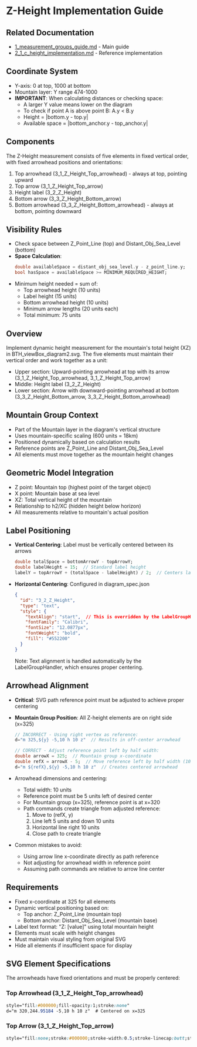 # Z-Height Implementation Guide

## Related Documentation
- [1_measurement_groups_guide.md](1_measurement_groups_guide.md) - Main guide
- [2_1_c_height_implementation.md](2_1_c_height_implementation.md) - Reference implementation

## Coordinate System
- Y-axis: 0 at top, 1000 at bottom
- Mountain layer: Y range 474-1000
- **IMPORTANT**: When calculating distances or checking space:
  - A larger Y value means lower on the diagram
  - To check if point A is above point B: A.y < B.y
  - Height = |bottom.y - top.y|
  - Available space = |bottom_anchor.y - top_anchor.y|

## Components
The Z-Height measurement consists of five elements in fixed vertical order, with fixed arrowhead positions and orientations:
1. Top arrowhead (3_1_Z_Height_Top_arrowhead) - always at top, pointing upward
2. Top arrow (3_1_Z_Height_Top_arrow)
3. Height label (3_2_Z_Height)
4. Bottom arrow (3_3_Z_Height_Bottom_arrow)
5. Bottom arrowhead (3_3_Z_Height_Bottom_arrowhead) - always at bottom, pointing downward

## Visibility Rules
- Check space between Z_Point_Line (top) and Distant_Obj_Sea_Level (bottom)
- **Space Calculation**: 
  ```dart
  double availableSpace = distant_obj_sea_level.y - z_point_line.y;  // Remember: larger Y = lower position
  bool hasSpace = availableSpace >= MINIMUM_REQUIRED_HEIGHT;
  ```
- Minimum height needed = sum of:
  - Top arrowhead height (10 units)
  - Label height (15 units)
  - Bottom arrowhead height (10 units)
  - Minimum arrow lengths (20 units each)
  - Total minimum: 75 units

## Overview
Implement dynamic height measurement for the mountain's total height (XZ) in BTH_viewBox_diagram2.svg. The five elements must maintain their vertical order and work together as a unit:
- Upper section: Upward-pointing arrowhead at top with its arrow (3_1_Z_Height_Top_arrowhead, 3_1_Z_Height_Top_arrow)
- Middle: Height label (3_2_Z_Height)
- Lower section: Arrow with downward-pointing arrowhead at bottom (3_3_Z_Height_Bottom_arrow, 3_3_Z_Height_Bottom_arrowhead)

## Mountain Group Context
- Part of the Mountain layer in the diagram's vertical structure
- Uses mountain-specific scaling (600 units = 18km)
- Positioned dynamically based on calculation results
- Reference points are Z_Point_Line and Distant_Obj_Sea_Level
- All elements must move together as the mountain height changes

## Geometric Model Integration
- Z point: Mountain top (highest point of the target object)
- X point: Mountain base at sea level
- XZ: Total vertical height of the mountain
- Relationship to h2/XC (hidden height below horizon)
- All measurements relative to mountain's actual position

## Label Positioning
- **Vertical Centering**: Label must be vertically centered between its arrows
  ```dart
  double totalSpace = bottomArrowY - topArrowY;
  double labelHeight = 15;  // Standard label height
  labelY = topArrowY + (totalSpace - labelHeight) / 2;  // Centers label with equal padding
  ```

- **Horizontal Centering**: Configured in diagram_spec.json
  ```json
  {
    "id": "3_2_Z_Height",
    "type": "text",
    "style": {
      "textAlign": "start",  // This is overridden by the LabelGroupHandler
      "fontFamily": "Calibri",
      "fontSize": "12.0877px",
      "fontWeight": "bold",
      "fill": "#552200"
    }
  }
  ```
  Note: Text alignment is handled automatically by the LabelGroupHandler, which ensures proper centering.

## Arrowhead Alignment
- **Critical**: SVG path reference point must be adjusted to achieve proper centering
- **Mountain Group Position**: All Z-height elements are on right side (x=325)
  ```dart
  // INCORRECT - Using right vertex as reference:
  d="m 325,${y} -5,10 h 10 z"  // Results in off-center arrowhead
  
  // CORRECT - Adjust reference point left by half width:
  double arrowX = 325;  // Mountain group x-coordinate
  double refX = arrowX - 5;  // Move reference left by half width (10/2)
  d="m ${refX},${y} -5,10 h 10 z"  // Creates centered arrowhead
  ```

- Arrowhead dimensions and centering:
  - Total width: 10 units
  - Reference point must be 5 units left of desired center
  - For Mountain group (x=325), reference point is at x=320
  - Path commands create triangle from adjusted reference:
    1. Move to (refX, y)
    2. Line left 5 units and down 10 units
    3. Horizontal line right 10 units
    4. Close path to create triangle

- Common mistakes to avoid:
  - Using arrow line x-coordinate directly as path reference
  - Not adjusting for arrowhead width in reference point
  - Assuming path commands are relative to arrow line center

## Requirements
- Fixed x-coordinate at 325 for all elements
- Dynamic vertical positioning based on:
  - Top anchor: Z_Point_Line (mountain top)
  - Bottom anchor: Distant_Obj_Sea_Level (mountain base)
- Label text format: "Z: [value]" using total mountain height
- Elements must scale with height changes
- Must maintain visual styling from original SVG
- Hide all elements if insufficient space for display

## SVG Element Specifications
The arrowheads have fixed orientations and must be properly centered:

### Top Arrowhead (3_1_Z_Height_Top_arrowhead)
```css
style="fill:#000000;fill-opacity:1;stroke:none"
d="m 320,244.95184 -5,10 h 10 z"  # Centered on x=325
```

### Top Arrow (3_1_Z_Height_Top_arrow)
```css
style="fill:none;stroke:#000000;stroke-width:0.5;stroke-linecap:butt;stroke-linejoin:miter;stroke-miterlimit:4;stroke-dasharray:none;stroke-opacity:1"
```
